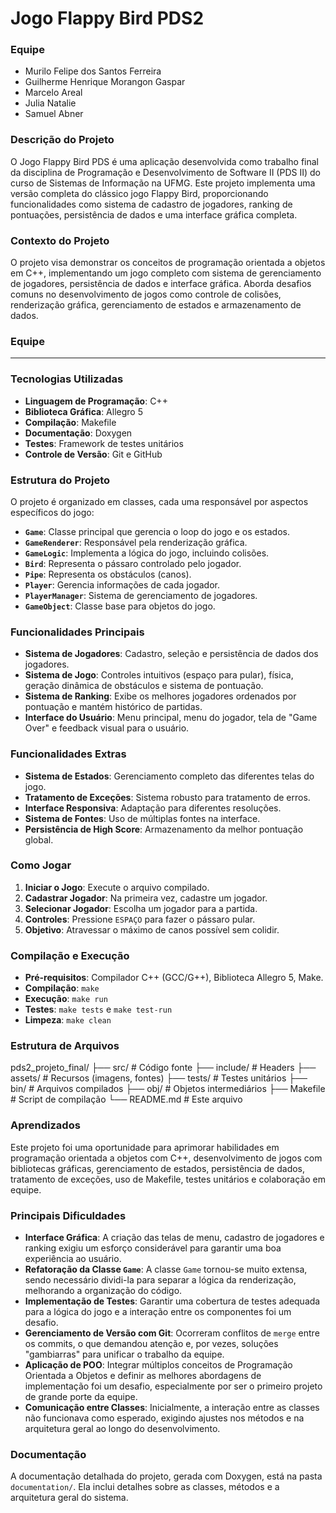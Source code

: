 # Jogo Flappy Bird PDS2

### Equipe
- Murilo Felipe dos Santos Ferreira
- Guilherme Henrique Morangon Gaspar
- Marcelo Areal 
- Julia Natalie
- Samuel Abner


### Descrição do Projeto
O Jogo Flappy Bird PDS é uma aplicação desenvolvida como trabalho final da disciplina de Programação e Desenvolvimento de Software II (PDS II) do curso de Sistemas de Informação na UFMG. Este projeto implementa uma versão completa do clássico jogo Flappy Bird, proporcionando funcionalidades como sistema de cadastro de jogadores, ranking de pontuações, persistência de dados e uma interface gráfica completa.

### Contexto do Projeto
O projeto visa demonstrar os conceitos de programação orientada a objetos em C++, implementando um jogo completo com sistema de gerenciamento de jogadores, persistência de dados e interface gráfica. Aborda desafios comuns no desenvolvimento de jogos como controle de colisões, renderização gráfica, gerenciamento de estados e armazenamento de dados.

### Equipe
* **

### Tecnologias Utilizadas
* **Linguagem de Programação**: C++
* **Biblioteca Gráfica**: Allegro 5
* **Compilação**: Makefile
* **Documentação**: Doxygen
* **Testes**: Framework de testes unitários
* **Controle de Versão**: Git e GitHub

### Estrutura do Projeto
O projeto é organizado em classes, cada uma responsável por aspectos específicos do jogo:
* **`Game`**: Classe principal que gerencia o loop do jogo e os estados.
* **`GameRenderer`**: Responsável pela renderização gráfica.
* **`GameLogic`**: Implementa a lógica do jogo, incluindo colisões.
* **`Bird`**: Representa o pássaro controlado pelo jogador.
* **`Pipe`**: Representa os obstáculos (canos).
* **`Player`**: Gerencia informações de cada jogador.
* **`PlayerManager`**: Sistema de gerenciamento de jogadores.
* **`GameObject`**: Classe base para objetos do jogo.

### Funcionalidades Principais
* **Sistema de Jogadores**: Cadastro, seleção e persistência de dados dos jogadores.
* **Sistema de Jogo**: Controles intuitivos (espaço para pular), física, geração dinâmica de obstáculos e sistema de pontuação.
* **Sistema de Ranking**: Exibe os melhores jogadores ordenados por pontuação e mantém histórico de partidas.
* **Interface do Usuário**: Menu principal, menu do jogador, tela de "Game Over" e feedback visual para o usuário.

### Funcionalidades Extras
* **Sistema de Estados**: Gerenciamento completo das diferentes telas do jogo.
* **Tratamento de Exceções**: Sistema robusto para tratamento de erros.
* **Interface Responsiva**: Adaptação para diferentes resoluções.
* **Sistema de Fontes**: Uso de múltiplas fontes na interface.
* **Persistência de High Score**: Armazenamento da melhor pontuação global.

### Como Jogar
1.  **Iniciar o Jogo**: Execute o arquivo compilado.
2.  **Cadastrar Jogador**: Na primeira vez, cadastre um jogador.
3.  **Selecionar Jogador**: Escolha um jogador para a partida.
4.  **Controles**: Pressione `ESPAÇO` para fazer o pássaro pular.
5.  **Objetivo**: Atravessar o máximo de canos possível sem colidir.

### Compilação e Execução
* **Pré-requisitos**: Compilador C++ (GCC/G++), Biblioteca Allegro 5, Make.
* **Compilação**: `make`
* **Execução**: `make run`
* **Testes**: `make tests` e `make test-run`
* **Limpeza**: `make clean`

### Estrutura de Arquivos

pds2_projeto_final/
├── src/            # Código fonte
├── include/        # Headers
├── assets/         # Recursos (imagens, fontes)
├── tests/          # Testes unitários
├── bin/            # Arquivos compilados
├── obj/            # Objetos intermediários
├── Makefile        # Script de compilação
└── README.md       # Este arquivo


### Aprendizados
Este projeto foi uma oportunidade para aprimorar habilidades em programação orientada a objetos com C++, desenvolvimento de jogos com bibliotecas gráficas, gerenciamento de estados, persistência de dados, tratamento de exceções, uso de Makefile, testes unitários e colaboração em equipe.

### Principais Dificuldades
* **Interface Gráfica**: A criação das telas de menu, cadastro de jogadores e ranking exigiu um esforço considerável para garantir uma boa experiência ao usuário.
* **Refatoração da Classe `Game`**: A classe `Game` tornou-se muito extensa, sendo necessário dividi-la para separar a lógica da renderização, melhorando a organização do código.
* **Implementação de Testes**: Garantir uma cobertura de testes adequada para a lógica do jogo e a interação entre os componentes foi um desafio.
* **Gerenciamento de Versão com Git**: Ocorreram conflitos de `merge` entre os commits, o que demandou atenção e, por vezes, soluções "gambiarras" para unificar o trabalho da equipe.
* **Aplicação de POO**: Integrar múltiplos conceitos de Programação Orientada a Objetos e definir as melhores abordagens de implementação foi um desafio, especialmente por ser o primeiro projeto de grande porte da equipe.
* **Comunicação entre Classes**: Inicialmente, a interação entre as classes não funcionava como esperado, exigindo ajustes nos métodos e na arquitetura geral ao longo do desenvolvimento.

### Documentação
A documentação detalhada do projeto, gerada com Doxygen, está na pasta `documentation/`. Ela inclui detalhes sobre as classes, métodos e a arquitetura geral do sistema.
